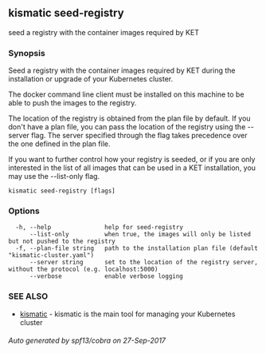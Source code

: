 ## kismatic seed-registry

seed a registry with the container images required by KET

### Synopsis



Seed a registry with the container images required by KET during the installation
or upgrade of your Kubernetes cluster.

The docker command line client must be installed on this machine to be able 
to push the images to the registry.

The location of the registry is obtained from the plan file by default. If you
don't have a plan file, you can pass the location of the registry using the 
--server flag. The server specified through the flag takes precedence over the 
one defined in the plan file.

If you want to further control how your registry is seeded, or if you are only
interested in the list of all images that can be used in a KET installation, you
may use the --list-only flag.


```
kismatic seed-registry [flags]
```

### Options

```
  -h, --help               help for seed-registry
      --list-only          when true, the images will only be listed but not pushed to the registry
  -f, --plan-file string   path to the installation plan file (default "kismatic-cluster.yaml")
      --server string      set to the location of the registry server, without the protocol (e.g. localhost:5000)
      --verbose            enable verbose logging
```

### SEE ALSO
* [kismatic](kismatic.md)	 - kismatic is the main tool for managing your Kubernetes cluster

###### Auto generated by spf13/cobra on 27-Sep-2017

